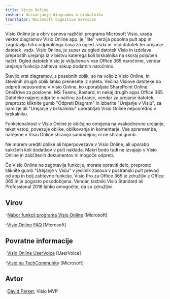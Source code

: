 ```yaml
---
title: Visio Online
inshort: Ustvarjanje diagramov v brskalniku
translator: Microsoft Cognitive Services
---
```



Visio Online je a obrv osnova različici programa Microsoft Visio, urada vektor diagramov Visio Online app. je "lite" verzija popolna pult app in zagotavlja hitro odpiralnega časa za ogled .vsdx in .vsd datotek ter urejanje datotek .vsdx. Visio Online, je super za ogled datotek Visio in izdelava preprostih urejanja iz v bistvu katerega koli brskalnika na skoraj poljuben načrt. Ogled datotek Visio je vključena v vse Office 365 naročnine, vendar urejanje funkcija zahteva nakup dodatnih naročnino.

Število vrst diagramov, s posebnih oblik, so na voljo z Visio Online, in številnih drugih oblik lahko prenesete iz spleta. Večina Visiove datoteke bo odpreti neposredno v Visio Online, ko uporabljate SharePoint Online, OneDrive za poslovne, MS Teams, Bastard, in nekaj drugih apps Office 365. Datoteke najprej odprite v načinu za branje, vendar za urejanje datotek, preprosto kliknite gumb "Odpreti Diagram" in izberite "Urejanje v Visiu", za namizje ali "Urejanje v brskalniku" uporabljati Visio Online neposredno v brskalniku.

Funkcionalnost v Visio Online je običajno omejena na vsakodnevno urejanje, tekst vstop, povezuje oblike, oblikovanja in komentarje. Vse spremembe, narejene v Visiu Online shranijo samodejno; ni ne shrani gumb.

Ne morem urediti oblike ali hiperpovezave v Visio Online, ali uporabo kakršnih koli dodatkov v pult naklada. Makri bodo tudi ne izvajajo v Visio Online in zaščitenih dokumentov ni mogoče odpreti.

Če Visio Online ne zagotavlja funkcije, morate opraviti delo, preprosto kliknite gumb "Urejanje v Visiu" v jedilnik zasova v postranski pult prevod od app in bolj zahtevne funkcije. Visio Pro za Office 365 je združljiv z Office 365 in je pogosto posodobljena. Vendar, lastniki Visio Standard ali Professional 2016 lahko omogočite, da so združljivi.

Virov
---------

-[Nabor funkcij programa Visio Online](https://technet.microsoft.com/library/visio-online-service-descriptoin.aspx)
    \[Microsoft\]

-[Visio Online FAQ](https://support.office.com/en-us/article/Visio-Online-Frequently-Asked-Questions-e6647040-2fca-42ec-9fa5-d16a4e39e0ee?ui=en-US&rs=en-US&ad=US)
    \[Microsoft\]

Povratne informacije
---------

-[Visio Online UserVoice](https://visio.uservoice.com/forums/368199-visio-online)
    \[UserVoice\]

-[Visio na TechCommunity](https://techcommunity.microsoft.com/t5/Visio/ct-p/Visio)
    \[Microsoft\]

Avtor
---------

-[David Parker](https://www.linkedin.com/in/bvisual/), Visio MVP


